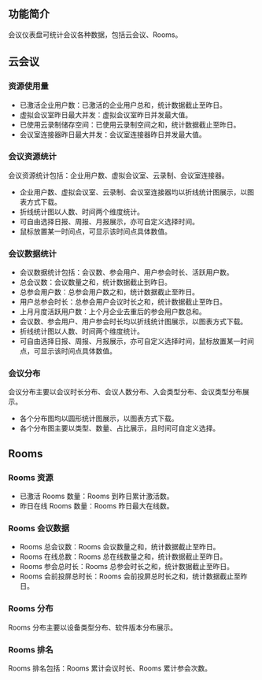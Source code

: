 ## 功能简介
会议仪表盘可统计会议各种数据，包括云会议、Rooms。
 
## 云会议
### 资源使用量
- 已激活企业用户数：已激活的企业用户总和，统计数据截止至昨日。
- 虚拟会议室昨日最大并发：虚拟会议室昨日并发最大值。
- 已使用云录制储存空间：已使用云录制空间之和，统计数据截止至昨日。
- 会议室连接器昨日最大并发：会议室连接器昨日并发最大值。

### 会议资源统计
会议资源统计包括：企业用户数、虚拟会议室、云录制、会议室连接器。
- 企业用户数、虚拟会议室、云录制、会议室连接器均以折线统计图展示，以图表方式下载。
- 折线统计图以人数、时间两个维度统计。
- 可自由选择日报、周报、月报展示，亦可自定义选择时间。
- 鼠标放置某一时间点，可显示该时间点具体数值。

### 会议数据统计
- 会议数据统计包括：会议数、参会用户、用户参会时长、活跃用户数。
 - 总会议数：会议数量之和，统计数据截止到昨日。
 - 总参会用户数：总参会用户数之和，统计数据截止至昨日。
 - 用户总参会时长：总参会用户会议时长之和，统计数据截止至昨日。
 - 上月月度活跃用户数：上个月企业去重后的参会用户数总和。
- 会议数、参会用户、用户参会时长均以折线统计图展示，以图表方式下载。
- 折线统计图以人数、时间两个维度统计。
- 可自由选择日报、周报、月报展示，亦可自定义选择时间，鼠标放置某一时间点，可显示该时间点具体数值。


### 会议分布
会议分布主要以会议时长分布、会议人数分布、入会类型分布、会议类型分布展示。
- 各个分布图均以圆形统计图展示，以图表方式下载。
- 各个分布图主要以类型、数量、占比展示，且时间可自定义选择。


## Rooms
### Rooms 资源
- 已激活 Rooms 数量：Rooms 到昨日累计激活数。
- 昨日在线 Rooms 数量：Rooms 昨日最大在线数。

### Rooms 会议数据
- Rooms 总会议数：Rooms 会议数量之和，统计数据截止至昨日。
- Rooms 在线总数：Rooms 总在线数量之和，统计数据截止至昨日。
- Rooms 参会总时长：Rooms 总参会时长之和，统计数据截止至昨日。
- Rooms 会前投屏总时长：Rooms 会前投屏总时长之和，统计数据截止至昨日。

### Rooms 分布
Rooms 分布主要以设备类型分布、软件版本分布展示。

### Rooms 排名
Rooms 排名包括：Rooms 累计会议时长、Rooms 累计参会次数。

